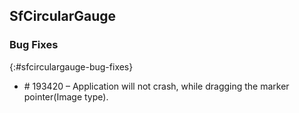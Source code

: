 ## SfCircularGauge

### Bug Fixes
{:#sfcirculargauge-bug-fixes}

* \# 193420 – Application will not crash, while dragging the marker pointer(Image type).

